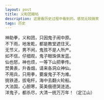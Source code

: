 ```yaml
---
layout: post
title: 义和团揭帖
description: 这是看历史过程中看到的。感觉比较搞笑
tags: 历史   
---
```


神助拳，义和团，只因鬼子闹中原。<br/>
不下雨，地发乾，都是教堂遮住天。<br/> 
无节义，男不闲，鬼孩不是人所产。<br/> 
如不信，仔细观，鬼子眼珠俱发蓝。<br/> 
仙也怒，神也烦，一等下山把拳传。<br/> 
焚黄表，升香烟，请来各洞众神仙。<br/>
不用兵，只用拳，要废鬼子不为难。<br/>
挑铁道，拔电杆，海中去翻火轮船。<br/>
大法国，心胆寒，英美俄德哭涟涟。<br/>
洋鬼子，都杀尽，大清一统万万年！（定江山）

<div class="bdsharebuttonbox"><a href="#" class="bds_more" data-cmd="more"></a><a href="#" class="bds_qzone" data-cmd="qzone" title="分享到QQ空间"></a><a href="#" class="bds_tsina" data-cmd="tsina" title="分享到新浪微博"></a><a href="#" class="bds_tqq" data-cmd="tqq" title="分享到腾讯微博"></a><a href="#" class="bds_renren" data-cmd="renren" title="分享到人人网"></a><a href="#" class="bds_weixin" data-cmd="weixin" title="分享到微信"></a></div>

<script>window._bd_share_config={"common":{"bdSnsKey":{},"bdText":"","bdMini":"2","bdMiniList":false,"bdPic":"","bdStyle":"1","bdSize":"16"},"share":{},"image":{"viewList":["qzone","tsina","tqq","renren","weixin"],"viewText":"分享到：","viewSize":"16"},"selectShare":{"bdContainerClass":null,"bdSelectMiniList":["qzone","tsina","tqq","renren","weixin"]}};with(document)0[(getElementsByTagName('head')[0]||body).appendChild(createElement('script')).src='http://bdimg.share.baidu.com/static/api/js/share.js?v=89860593.js?cdnversion='+~(-new Date()/36e5)];</script>